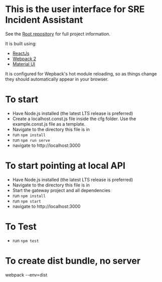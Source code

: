 # This is the user interface for SRE Incident Assistant
See the [Root repository](https://github.com/azure/Sia-Root) for full project information.

It is built using:
+ [ReactJs](https://facebook.github.io/react/)
+ [Webpack 2](https://webpack.js.org/)
+ [Material UI](http://www.material-ui.com/#/)

It is configured for Wepback's hot module reloading, so as things change they should automatically appear in your browser.

# To start
+ Have Node.js installed (the latest LTS release is preferred)
+ Create a localhost.const.js file inside the cfg folder. Use the example.const.js file as a template.
+ Navigate to the directory this file is in
+ run `npm install`
+ run `npm run serve`
+ navigate to http://localhost:3000

# To start pointing at local API
+ Have Node.js installed (the latest LTS release is preferred)
+ Navigate to the directory this file is in
+ Start the gateway project and all dependencies
+ run `npm install`
+ run `npm start`
+ navigate to http://localhost:3000

# To Test
+ run `npm test`

# To create dist bundle, no server
webpack --env=dist
